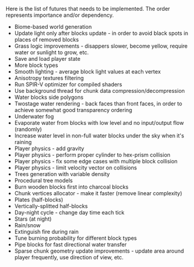 Here is the list of futures that needs to be implemented.
The order represents importance and/or dependency.
* Biome-based world generation
* Update light only after blocks update - in order to avoid black spots in places of removed blocks
* Grass logic improvements - disappers slower, become yellow, require water or sunlight to grow, etc.
* Save and load player state
* More block types
* Smooth lighting - average block light values at each vertex
* Anisotropy textures filtering
* Run SPIR-V optimizer for compiled shaders
* Use background thread for chunk data compression/decompression
* Water blocks side polygons
* Twostage water rendering - back faces than front faces, in order to achieve somewhat good transparency ordering
* Underwater fog
* Evaporate water from blocks with low level and no input/output flow (randomly)
* Increase water level in non-full water blocks under the sky when it's raining
* Player physics - add gravity
* Player physics - perform proper cylinder to hex-prism collision
* Player physics - fix some edge cases with multiple block collision
* Player physics - limit velocity vector on collisions
* Trees generation with variable density
* Procedural tree models
* Burn wooden blocks first into charcoal blocks
* Chunk vertices allocator - make it faster (remove linear complexity)
* Plates (half-blocks)
* Vertically-splitted half-blocks
* Day-night cycle - change day time each tick
* Stars (at night)
* Rain/snow
* Extinguish fire during rain
* Tune burning probability for different block types
* Pipe blocks for fast directional water transfer
* Sparse chunk geometry update improvements - update area around player frequently, use direction of view, etc.
